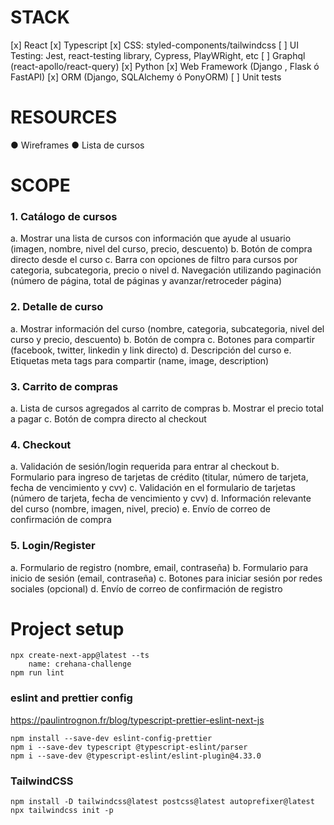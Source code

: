 # STACK
[x] React
[x] Typescript
[x] CSS: styled-components/tailwindcss
[ ] UI Testing: Jest, react-testing library, Cypress, PlayWRight, etc
[ ] Graphql (react-apollo/react-query)
[x] Python
[x] Web Framework (Django , Flask ó FastAPI)
[x] ORM (Django, SQLAlchemy ó PonyORM)
[ ] Unit tests
# RESOURCES
● Wireframes
● Lista de cursos
# SCOPE
### 1. Catálogo de cursos
a. Mostrar una lista de cursos con información que ayude al usuario (imagen,
nombre, nivel del curso, precio, descuento)
b. Botón de compra directo desde el curso
c. Barra con opciones de filtro para cursos por categoria, subcategoria, precio o
nivel
d. Navegación utilizando paginación (número de página, total de páginas y
avanzar/retroceder página)
### 2. Detalle de curso
a. Mostrar información del curso (nombre, categoria, subcategoria, nivel del
curso y precio, descuento)
b. Botón de compra
c. Botones para compartir (facebook, twitter, linkedin y link directo)
d. Descripción del curso
e. Etiquetas meta tags para compartir (name, image, description)
### 3. Carrito de compras
a. Lista de cursos agregados al carrito de compras
b. Mostrar el precio total a pagar
c. Botón de compra directo al checkout
### 4. Checkout
a. Validación de sesión/login requerida para entrar al checkout
b. Formulario para ingreso de tarjetas de crédito (titular, número de tarjeta,
fecha de vencimiento y cvv)
c. Validación en el formulario de tarjetas (número de tarjeta, fecha de
vencimiento y cvv)
d. Información relevante del curso (nombre, imagen, nivel, precio)
e. Envío de correo de confirmación de compra
### 5. Login/Register
a. Formulario de registro (nombre, email, contraseña)
b. Formulario para inicio de sesión (email, contraseña)
c. Botones para iniciar sesión por redes sociales (opcional)
d. Envío de correo de confirmación de registro

# Project setup

```console
npx create-next-app@latest --ts
	name: crehana-challenge
npm run lint
```
### eslint and prettier config
https://paulintrognon.fr/blog/typescript-prettier-eslint-next-js

```console
npm install --save-dev eslint-config-prettier
npm i --save-dev typescript @typescript-eslint/parser
npm i --save-dev @typescript-eslint/eslint-plugin@4.33.0
```

### TailwindCSS

```console
npm install -D tailwindcss@latest postcss@latest autoprefixer@latest
npx tailwindcss init -p

```